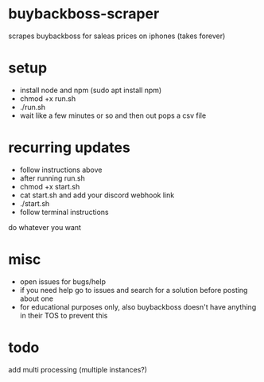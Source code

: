 # buybackboss-scraper
scrapes buybackboss for saleas prices on iphones (takes forever)

# setup
- install node and npm (sudo apt install npm)
- chmod +x run.sh
- ./run.sh
- wait like a few minutes or so and then out pops a csv file

# recurring updates
- follow instructions above
- after running run.sh
- chmod +x start.sh
- cat start.sh and add your discord webhook link
- ./start.sh
- follow terminal instructions

do whatever you want

# misc
* open issues for bugs/help
* if you need help go to issues and search for a solution before posting about one
* for educational purposes only, also buybackboss doesn't have anything in their TOS to prevent this

# todo
add multi processing (multiple instances?)

